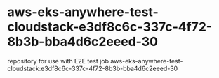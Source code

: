 # aws-eks-anywhere-test-cloudstack-e3df8c6c-337c-4f72-8b3b-bba4d6c2eeed-30
repository for use with E2E test job aws-eks-anywhere-test-cloudstack:e3df8c6c-337c-4f72-8b3b-bba4d6c2eeed-30
